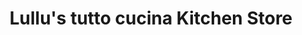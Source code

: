 ---
title: "Lullu's tutto cucina Kitchen Store"
url: /salem/lullus-tutto-cucina-kitchen-store/
shop: Küchen
---